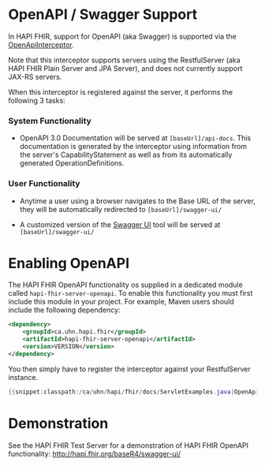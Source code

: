 # OpenAPI / Swagger Support

In HAPI FHIR, support for OpenAPI (aka Swagger) is supported via the [OpenApiInterceptor](/hapi-fhir/apidocs/hapi-fhir-server-openapi/ca/uhn/fhir/rest/openapi/OpenApiInterceptor.html).

Note that this interceptor supports servers using the RestfulServer (aka HAPI FHIR Plain Server and JPA Server), and does not currently support JAX-RS servers. 

When this interceptor is registered against the server, it performs the following 3 tasks:

### System Functionality

* OpenAPI 3.0 Documentation will be served at `[baseUrl]/api-docs`. This documentation is generated by the interceptor using information from the server's CapabilityStatement as well as from its automatically generated OperationDefinitions.  

### User Functionality

* Anytime a user using a browser navigates to the Base URL of the server, they will be automatically redirected to `[baseUrl]/swagger-ui/`

* A customized version of the [Swagger UI](https://swagger.io/tools/swagger-ui/) tool will be served at `[baseUrl]/swagger-ui/`

# Enabling OpenAPI

The HAPI FHIR OpenAPI functionality os supplied in a dedicated module called `hapi-fhir-server-openapi`. To enable this functionality you must first include this module in your project. For example, Maven users should include the following dependency:

```xml
<dependency>
	<groupId>ca.uhn.hapi.fhir</groupId>
	<artifactId>hapi-fhir-server-openapi</artifactId>
	<version>VERSION</version>
</dependency>
```

You then simply have to register the interceptor against your RestfulServer instance.

```java
{{snippet:classpath:/ca/uhn/hapi/fhir/docs/ServletExamples.java|OpenApiInterceptor}}
```

# Demonstration

See the HAPI FHIR Test Server for a demonstration of HAPI FHIR OpenAPI functionality: http://hapi.fhir.org/baseR4/swagger-ui/
